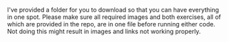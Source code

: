 I've provided a folder for you to download so that you can have everything in one spot. 
Please make sure all required images and both exercises, all of which are provided in the repo, are in one file before running either code.
Not doing this might result in images and links not working properly. 
